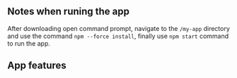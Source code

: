 ## Notes when runing the app
After downloading open command prompt, navigate to the `/my-app` directory and use the command `npm --force install`, finally use `npm start` command to run the app.
## App features
